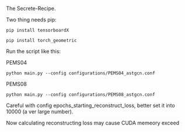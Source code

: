 The Secrete-Recipe.

Two thing needs pip:

`pip install tensorboardX`

`pip install torch_geometric`

Run the script like this:

PEMS04

`python main.py --config configurations/PEMS04_astgcn.conf` 


PEMS08

`python main.py --config configurations/PEMS08_astgcn.conf` 

Careful with config epochs_starting_reconstruct_loss, better set it into 10000 (a ver large number). 

Now calculating reconstructing loss may cause CUDA memeory exceed
